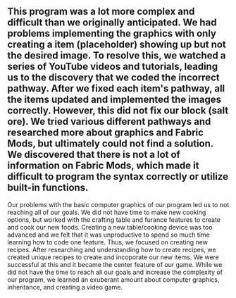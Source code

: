 ## This program was a lot more complex and difficult than we originally anticipated. We had problems implementing the graphics with only creating a item (placeholder) showing up but not the desired image. To resolve this, we watched a series of YouTube videos and tutorials, leading us to the discovery that we coded the incorrect pathway. After we fixed each item's pathway, all the items updated and implemented the images correctly. However, this did not fix our block (salt ore). We tried various different pathways and researched more about graphics and Fabric Mods, but ultimately could not find a solution. We discovered that there is not a lot of information on Fabric Mods, which made it difficult to program the syntax correctly or utilize built-in functions. 

Our problems with the basic computer graphics of our program led us to not reaching all of our goals. We did not have time to make new cooking options, but worked with the crafting table and furance features to create and cook our new foods. Creating a new table/cooking device was too advanced and we felt that it was unproductive to spend so much time learning how to code one feature. Thus, we focused on creating new recipes. After researching and understanding how to create recipes, we created unique recipes to create and incoporate our new items. We were successful at this and it became the center feature of our game. While we did not have the time to reach all our goals and increase the complexity of our program, we learned an exuberant amount about computer graphics, inheritance, and creating a video game. 
